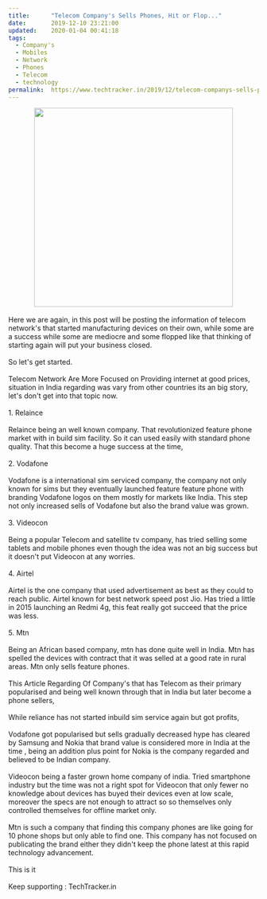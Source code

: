 ```yaml
---
title:		"Telecom Company's Sells Phones, Hit or Flop..."
date:		2019-12-10 23:21:00
updated:	2020-01-04 00:41:18
tags: 
  - Company's
  - Mobiles
  - Network
  - Phones
  - Telecom
  - technology	
permalink:	https://www.techtracker.in/2019/12/telecom-companys-sells-phones-hit-or_10.html
---
```


<div></div><div><div class="separator" style="clear: both; text-align: center;">
  <a href="https://lh3.googleusercontent.com/-w6axDIlWPRg/Xg-R0lKP5rI/AAAAAAAAAdo/D02pMkv9WWEUIa8GQ6ibsvfJylI_1tttACLcBGAsYHQ/s1600/1578078661490358-0.png" imageanchor="1" style="margin-left: 1em; margin-right: 1em;">
    <img border="0" src="https://lh3.googleusercontent.com/-w6axDIlWPRg/Xg-R0lKP5rI/AAAAAAAAAdo/D02pMkv9WWEUIa8GQ6ibsvfJylI_1tttACLcBGAsYHQ/s1600/1578078661490358-0.png" width="400">
  </a>
</div><br></div>Here we are again, in this post will be posting the information of telecom network's that started manufacturing devices on their own, while some are a success while some are mediocre and some flopped like that thinking of starting again will put your business closed.<div><br></div><div>So let's get started.</div><div><br></div><div>Telecom Network Are More Focused on Providing internet at good prices, situation in India regarding was vary from other countries its an big story, let's don't get into that topic now.</div><div><br></div><div>1. Relaince</div><div><br></div><div>Relaince being an well known company. That revolutionized feature phone market with in build sim facility. So it can used easily with standard phone quality. That this become a huge success at the time,&nbsp;</div><div><br></div><div>2. Vodafone</div><div><br></div><div>Vodafone is a international sim serviced company, the company not only known for sims but they eventually launched feature feature phone with branding Vodafone logos on them mostly for markets like India. This step not only increased sells of Vodafone but also the brand value was grown.</div><div><br></div><div>3. Videocon&nbsp;</div><div><br></div><div>Being a popular Telecom and satellite tv company, has tried selling some tablets and mobile phones even though the idea was not an big success but it doesn't put Videocon at any worries.</div><div><br></div><div>4. Airtel</div><div><br></div><div>Airtel is the one company that used advertisement as best as they could to reach public. Airtel known for best network speed post Jio. Has tried a little in 2015 launching an Redmi 4g, this feat really got succeed that the price was less.</div><div><br></div><div>5. Mtn</div><div><br></div><div>Being an African based company, mtn has done quite well in India. Mtn has spelled the devices with contract that it was selled at a good rate in rural areas. Mtn only sells feature phones.</div><div><br></div><div>This Article Regarding Of Company's that has Telecom as their primary popularised and being well known through that in India but later become a phone sellers,&nbsp;</div><div><br></div><div>While reliance has not started inbuild sim service again but got profits,&nbsp;</div><div><br></div><div>Vodafone got popularised but sells gradually decreased hype has cleared by Samsung and Nokia that brand value is considered more in India at the time , being an addition plus point for Nokia is the company regarded and believed to be Indian company.</div><div><br></div><div>Videocon being a faster grown home company of india. Tried smartphone industry but the time was not a right spot for Videocon that only fewer no knowledge about devices has buyed their devices even at low scale, moreover the specs are not enough to attract so so themselves only controlled themselves for offline market only.</div><div><br></div><div>Mtn is such a company that finding this company phones are like going for 10 phone shops but only able to find one. This company has not focused on publicating the brand either they didn't keep the phone latest at this rapid technology advancement.</div><div><br></div><div>This is it</div><div><br></div><div>Keep supporting : TechTracker.in</div>
<!-- no comments on this post -->